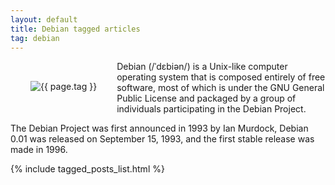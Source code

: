 ```yaml
---
layout: default
title: Debian tagged articles
tag: debian
---
```


<div style="float: left; margin: 2.0rem;">
	<img src="/public/images/{{ page.tag }}.png" style="max-width: 10rem;" alt="{{ page.tag }}" />
</div>

Debian (/ˈdɛbiən/) is a Unix-like computer operating system that is composed entirely of free software, most of which is under the GNU General Public License and packaged by a group of individuals participating in the Debian Project.

The Debian Project was first announced in 1993 by Ian Murdock, Debian 0.01 was released on September 15, 1993, and the first stable release was made in 1996.

{% include tagged_posts_list.html %}


